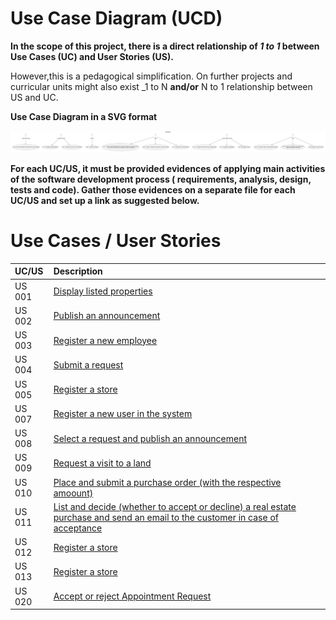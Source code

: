 # Use Case Diagram (UCD)

**In the scope of this project, there is a direct relationship of _1 to 1_ between Use Cases (UC) and User Stories (US).**

However,this is a pedagogical simplification. On further projects and curricular units might also exist _1 to
N **and/or** N to 1 relationship between US and UC.

**Use Case Diagram in a SVG format**

![Use Case Diagram](svg/use-case-diagram.svg)

**For each UC/US, it must be provided evidences of applying main activities of the software development process (
requirements, analysis, design, tests and code). Gather those evidences on a separate file for each UC/US and set up a
link as suggested below.**

# Use Cases / User Stories

| UC/US  | Description                                                                                                                                            |                   
|:-------|:-------------------------------------------------------------------------------------------------------------------------------------------------------|
| US 001 | [Display listed properties](../../us001/US001-menu.md)                                                                                                 |
| US 002 | [Publish an announcement ](../../us002/US002-menu.md)                                                                                                  |
| US 003 | [Register a new employee](../../us003/US003-menu.md)                                                                                                   | 
| US 004 | [Submit a request](../../us004/US004-menu.md)                                                                                                          |
| US 005 | [Register a store](../../us005/US005-menu.md)                                                                                                          |
| US 007 | [Register a new user in the system](../../us007/US007-menu.md)                                                                                         |                                                    |
| US 008 | [Select a request and publish an announcement](../../US008/Readme.md)                                                                                  |
| US 009 | [Request a visit to a land](../../US009/Readme.md)                                                                                                     |
| US 010 | [Place and submit a purchase order (with the respective amoount)](../../US010/Readme.md)                                                               | 
| US 011 | [List and decide (whether to accept or decline) a real estate purchase and send an email to the customer in case of acceptance](../../US011/Readme.md) |
| US 012 | [Register a store](../../US012/Readme.md)                                                                                                              |
| US 013 | [Register a store](../../US013/Readme.md)                                                                                                              |
| US 020 | [Accept or reject Appointment Request](../../US020/Readme.md)                                                                                          |


